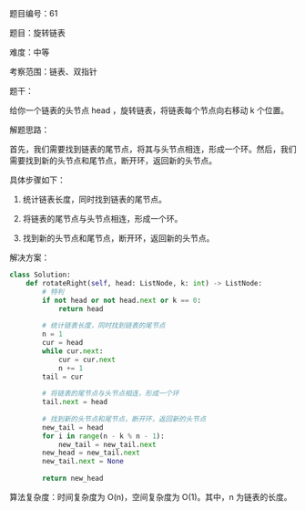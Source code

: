题目编号：61

题目：旋转链表

难度：中等

考察范围：链表、双指针

题干：

给你一个链表的头节点 head ，旋转链表，将链表每个节点向右移动 k 个位置。

解题思路：

首先，我们需要找到链表的尾节点，将其与头节点相连，形成一个环。然后，我们需要找到新的头节点和尾节点，断开环，返回新的头节点。

具体步骤如下：

1. 统计链表长度，同时找到链表的尾节点。

2. 将链表的尾节点与头节点相连，形成一个环。

3. 找到新的头节点和尾节点，断开环，返回新的头节点。

解决方案：

```python
class Solution:
    def rotateRight(self, head: ListNode, k: int) -> ListNode:
        # 特判
        if not head or not head.next or k == 0:
            return head
        
        # 统计链表长度，同时找到链表的尾节点
        n = 1
        cur = head
        while cur.next:
            cur = cur.next
            n += 1
        tail = cur
        
        # 将链表的尾节点与头节点相连，形成一个环
        tail.next = head
        
        # 找到新的头节点和尾节点，断开环，返回新的头节点
        new_tail = head
        for i in range(n - k % n - 1):
            new_tail = new_tail.next
        new_head = new_tail.next
        new_tail.next = None
        
        return new_head
```

算法复杂度：时间复杂度为 O(n)，空间复杂度为 O(1)。其中，n 为链表的长度。